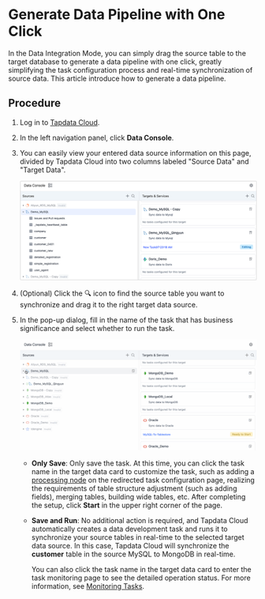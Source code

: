 # Generate Data Pipeline with One Click

In the Data Integration Mode, you can simply drag the source table to the target database to generate a data pipeline with one click, greatly simplifying the task configuration process and real-time synchronization of source data. This article introduce how to generate a data pipeline.

## Procedure

1. Log in to [Tapdata Cloud](https://cloud.tapdata.io/).

2. In the left navigation panel, click **Data Console**.

3. You can easily view your entered data source information on this page, divided by Tapdata Cloud into two columns labeled "Source Data" and "Target Data".

   ![Data Integration Mode Page](../../../images/view_etl_dashboard.png)

4. (Optional) Click the 🔍 icon to find the source table you want to synchronize and drag it to the right target data source.

5. In the pop-up dialog, fill in the name of the task that has business significance and select whether to run the task.

   ![Create Task](../../../images/create_etl_task.gif)

   - **Only Save**: Only save the task. At this time, you can click the task name in the target data card to customize the task, such as adding a [processing node](http://localhost:3000/cloud/user-guide/data-development/process-node) on the redirected task configuration page, realizing the requirements of table structure adjustment (such as adding fields), merging tables, building wide tables, etc. After completing the setup, click **Start** in the upper right corner of the page.

   - **Save and Run**: No additional action is required, and Tapdata Cloud automatically creates a data development task and runs it to synchronize your source tables in real-time to the selected target data source. In this case, Tapdata Cloud will synchronize the **customer** table in the source MySQL to MongoDB in real-time.

      You can also click the task name in the target data card to enter the task monitoring page to see the detailed operation status. For more information, see [Monitoring Tasks](../../data-development/monitor-task.md).

